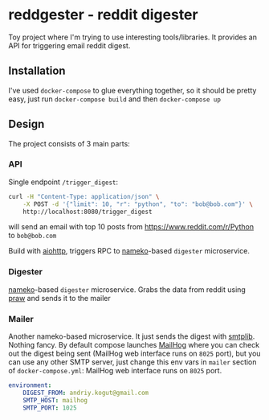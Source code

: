 # reddgester - reddit digester

Toy project where I'm trying to use interesting tools/libraries.
It provides an API for triggering email reddit digest.

## Installation

I've used `docker-compose` to glue everything together, so it should be pretty easy, just run `docker-compose build` and then `docker-compose up`

## Design
The project consists of 3 main parts:
### API
Single endpoint  `/trigger_digest`:
```sh
curl -H "Content-Type: application/json" \
    -X POST -d '{"limit": 10, "r": "python", "to": "bob@bob.com"}' \
    http://localhost:8080/trigger_digest
```
will send an email with top 10 posts from https://www.reddit.com/r/Python to `bob@bob.com`

Build with [aiohttp](https://github.com/KeepSafe/aiohttp), triggers RPC to [nameko](https://github.com/onefinestay/nameko)-based `digester` microservice.

### Digester
[nameko](https://github.com/onefinestay/nameko)-based `digester` microservice. Grabs the data from reddit using [praw](https://github.com/praw-dev/praw) and sends it to the mailer

### Mailer
Another nameko-based microservice. It just sends the digest with [smtplib](https://docs.python.org/3.5/library/smtplib.html). Nothing fancy. By default compose launches [MailHog](https://github.com/mailhog/MailHog) where you can check out the digest being sent (MailHog web interface runs on `8025` port), but you can use any other SMTP server, just change this env vars in `mailer` section of `docker-compose.yml`:
MailHog web interface runs on `8025` port.
```yaml
environment:
    DIGEST_FROM: andriy.kogut@gmail.com
    SMTP_HOST: mailhog
    SMTP_PORT: 1025
```
